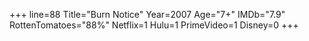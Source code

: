 +++
line=88
Title="Burn Notice"
Year=2007
Age="7+"
IMDb="7.9"
RottenTomatoes="88%"
Netflix=1
Hulu=1
PrimeVideo=1
Disney=0
+++

